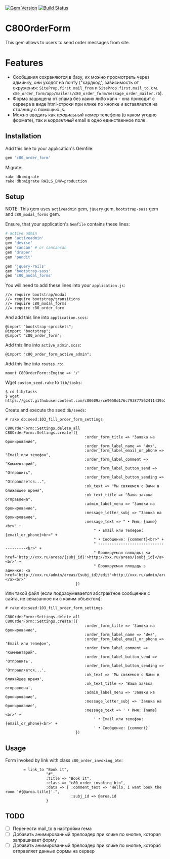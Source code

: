 [![Gem Version](https://badge.fury.io/rb/c80_order_form.svg)](http://badge.fury.io/rb/c80_order_form)
[![Build Status](https://travis-ci.org/c080609a/c80_order_form.svg?branch=master)](https://travis-ci.org/c080609a/c80_order_form)

# C80OrderForm

This gem allows to users to send order messages from site.

# Features

* Сообщения сохраняются в базу, их можно просмотреть через админку, они уходят на почту 
("хардкод", зависимость от окружения: `SiteProp.first.mail_from` и `SiteProp.first.mail_to`,
см. `c80_order_form/app/mailers/c80_order_form/message_order_mailer.rb`).
* Форма защищена от спама без каких либо капч - она приходит с сервера в виде html-строки при клике по кнопке 
и вставляется на страницу с помощью js.
* Можно вводить как *правильный* номер телефона (в каком угодно формате), так и *корректный* 
email в одно единственное поле.

## Installation

Add this line to your application's Gemfile:

```ruby
gem 'c80_order_form'
```

Migrate:

    rake db:migrate
    rake db:migrate RAILS_ENV=production
    
## Setup

NOTE: This gem uses `activeadmin` gem, `jQuery` gem, `bootstrap-sass` gem and `c80_modal_forms` gem.

Ensure, that your application's `Gemfile` contains these lines:
```ruby
# active admin
gem 'activeadmin'
gem 'devise'
gem 'cancan' # or cancancan
gem 'draper'
gem 'pundit'

gem 'jquery-rails'
gem 'bootstrap-sass'
gem 'c80_modal_forms'
```

You will need to add these lines into your `application.js`:

    //= require bootstrap/modal
    //= require bootstrap/transitions
    //= require c80_modal_forms
    //= require c80_order_form

And add this line into `application.scss`:

    @import "bootstrap-sprockets";
    @import "bootstrap";
    @import "c80_order_form";

Add this line into `active_admin.scss`:

    @import "c80_order_form_active_admin";

Add this line into `routes.rb`:

    mount C80OrderForm::Engine => '/'

Wget `custom_seed.rake` to `lib/tasks`:

    $ cd lib/tasks
    $ wget https://gist.githubusercontent.com/c80609a/ce9058d176c793877562411439b27a17/raw/288d7c57c25debc972541633077a99177c2b689c/custom_seed.rake

Create and execute the seed `db/seeds`:

```
# rake db:seed:103_fill_order_form_settings

C80OrderForm::Settings.delete_all
C80OrderForm::Settings.create!({
                                   :order_form_title => "Заявка на бронирование",
                                   :order_form_label_name => "Имя",
                                   :order_form_label_email_or_phone => "Email или телефон",
                                   :order_form_label_comment => "Комментарий",
                                   :order_form_label_button_send => "Отправить",
                                   :order_form_label_button_sending => "Отправляется...",
                                   :ok_text => "Мы свяжемся с Вами в ближайшее время",
                                   :ok_text_title => "Ваша заявка отправлена",
                                   :admin_label_menu => "Заявки на бронирование",
                                   :message_letter_subj => "Заявка на бронирование",
                                   :message_text => " • Имя: {name}<br>" +
                                       " • Email или телефон: {email_or_phone}<br>" +
                                       " • Сообщение: {comment}<br>" +
                                       " --------------------------------------<br>" +
                                       " Бронируемая площадь: <a href='http://xxx.ru/areas/{subj_id}'>http://xxx.ru/areas/{subj_id}</a><br>" +
                                       " Бронируемая площадь в админке: <a href='http://xxx.ru/admin/areas/{subj_id}/edit'>http://xxx.ru/admin/areas/{subj_id}</a><br>"
                               })
```

Или такой файл (если подразумевается абстрактное сообщение с сайта, не свяазанное ни с каким объектом):

```
# rake db:seed:103_fill_order_form_settings

C80OrderForm::Settings.delete_all
C80OrderForm::Settings.create!({
                                   :order_form_title => 'Заявка на бронирование',
                                   :order_form_label_name => 'Имя',
                                   :order_form_label_email_or_phone => 'Email или телефон',
                                   :order_form_label_comment => 'Комментарий',
                                   :order_form_label_button_send => 'Отправить',
                                   :order_form_label_button_sending => 'Отправляется...',
                                   :ok_text => 'Мы свяжемся с Вами в ближайшее время',
                                   :ok_text_title => 'Ваша заявка отправлена',
                                   :admin_label_menu => 'Заявки на бронирование',
                                   :message_letter_subj => 'Заявка на бронирование',
                                   :message_text => ' • Имя: {name}<br>' +
                                       ' • Email или телефон: {email_or_phone}<br>' +
                                       ' • Сообщение: {comment}'
                               })
```

## Usage

Form invoked by link with class `c80_order_invoking_btn`:

```slim
        = link_to "Book it",
                  "#",
                  :title => "Book it",
                  :class => "c80_order_invoking_btn",
                  :data => { :comment_text => "Hello, I want book the room '#{@area.title}'.", 
                             :subj_id => @area.id 
                  }
```

## TODO

* [ ] Перенести mail_to в настройки гема
* [ ] Добавить анимированный прелоадер при клике по кнопке, которая запрашивает форму 
* [ ] Добавить анимированный прелоадер при клике по кнопке, которая отправляет данные формы на сервер
